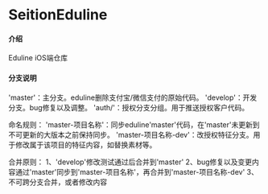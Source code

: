 # SeitionEduline

#### 介绍
Eduline iOS端仓库

#### 分支说明
'master'：主分支。eduline删除支付宝/微信支付的原始代码。
'develop'：开发分支。bug修复以及调整。
'auth/'：授权分支分组。用于推送授权客户代码。

命名规则：
'master-项目名称'：同步eduline'master'代码，在'master'未更新到不可更新的大版本之前保持同步。
'master-项目名称-dev'：改授权特征分支。用于修改属于该项目的特征内容，如替换素材等。

合并原则：
1、'develop'修改测试通过后合并到'master'
2、bug修复以及变更内容通过'master'同步到'master-项目名称'，再合并到'master-项目名称-dev'
3、不可跨分支合并，或者修改内容
